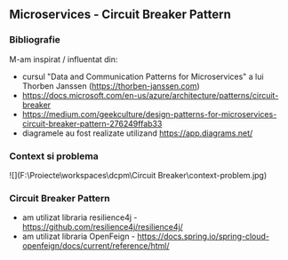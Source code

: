 ## Microservices - Circuit Breaker Pattern

### Bibliografie

M-am inspirat / influentat din:

- cursul "Data and Communication Patterns for Microservices" a lui Thorben Janssen (https://thorben-janssen.com)
- https://docs.microsoft.com/en-us/azure/architecture/patterns/circuit-breaker
- https://medium.com/geekculture/design-patterns-for-microservices-circuit-breaker-pattern-276249ffab33
- diagramele au fost realizate utilizand https://app.diagrams.net/

### Context si problema

![](F:\Proiecte\workspaces\dcpm\Circuit Breaker\context-problem.jpg)

### Circuit Breaker Pattern

- am utilizat libraria resilience4j - https://github.com/resilience4j/resilience4j/
- am utilizat libraria OpenFeign - https://docs.spring.io/spring-cloud-openfeign/docs/current/reference/html/
